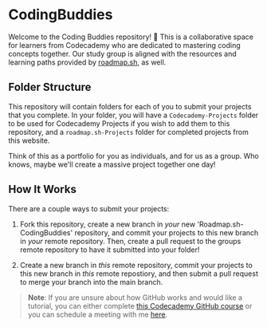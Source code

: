 # CodingBuddies

Welcome to the Coding Buddies repository! 🎉 This is a collaborative space for learners from Codecademy who are dedicated to mastering coding concepts together. Our study group is aligned with the resources and learning paths provided by [roadmap.sh](https://roadmap.sh), as well.

## Folder Structure

This repository will contain folders for each of you to submit your projects that you complete. In your folder, you will have a `Codecademy-Projects` folder to be used for Codecademy Projects if you wish to add them to this repository, and a `roadmap.sh-Projects` folder for completed projects from this website.

Think of this as a portfolio for you as individuals, and for us as a group. Who knows, maybe we'll create a massive project together one day!

## How It Works

There are a couple ways to submit your projects:

1. Fork this repository, create a new branch in _your_ new 'Roadmap.sh-CodingBuddies' repository, and commit your projects to this new branch in _your_ remote repository. Then, create a pull request to the groups remote repository to have it submitted into your folder!

2. Create a new branch in _this_ remote repository, commit your projects to this new branch in _this_ remote repostiory, and then submit a pull request to merge your branch into the main branch. 

> **Note**: If you are unsure about how GitHub works and would like a tutorial, you can either complete [this Codecademy GitHub course](https://www.codecademy.com/enrolled/courses/learn-git) or you can schedule a meeting with me [here](https://calendly.com/danitellini/meetwithdani).
